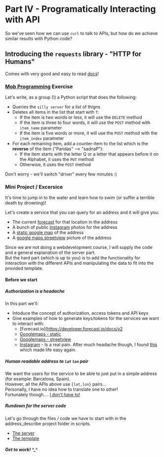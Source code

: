 # Part IV - Programatically Interacting with API

So we've seen how we can use `curl` to talk to APIs, but how do we achieve similar results with Python code?  

## Introducing the `requests` library - "HTTP for Humans"

Comes with very good and easy to read [docs](http://docs.python-requests.org/en/master/)!

### [Mob Programming](https://en.wikipedia.org/wiki/Mob_programming) Exercise

Let's write, as a group (!) a Python script that does the following:

* Queries the `silly server` for a list of thigns
* Deletes all items in the list that start with `T`:
  * If the item is two words or less, it will use the `DELETE` method
  * If the item is three to four words, it will use the `POST` method with `item_name` parameter
  * If the item is five words or more, it will use the `POST` method with the `item_index` parameter
* For each remaining item, add a counter-item to the list which is the **reverse** of the item ("Pandas" --> "sadnaP"):
  * If the item starts with the letter Q or a letter that appears before it on the Alphabet, it uses the `PUT` method
  * Otherwise, it uses the `POST` method
  
Don't worry - we'll switch "driver" every few minutes :)


### Mini Project / Excersice

It's time to jump in to the water and learn how to swim (or suffer a terrible death by drowning)!

Let's create a service that you can query for an address and it will give you:

* The current [forecast](https://developer.forecast.io/docs/v2) for that location in the address
* A bunch of public [Instagram](https://www.instagram.com/developer/endpoints/media/) photos for the address
* A [static google map](https://developers.google.com/maps/documentation/static-maps/intro) of the address
* A [google maps streetview](https://developers.google.com/maps/documentation/streetview/intro) picture of the address

Since we are not doing a webdevelopment course, I will supply the code and a general explanation of the server part.  
But the hard part (which is up to you) is to add the functionality for interaction with the different APIs and manipulating the data to fit into the provided template.

#### Before we start

##### Authorization is a headache

In this part we'll:

* Intoduce the concept of authorization, access tokens and API keys
* Give examples of how to generate keys/tokens for the services we want to interact with:
  * [Forecast.io](https://developer.forecast.io/docs/v2
  * [Googlemaps - static](https://developers.google.com/maps/documentation/static-maps/intro)
  * [Googlemaps - streetview](https://developers.google.com/maps/documentation/streetview/intro)
  * [Instagram](https://www.instagram.com/developer/endpoints/media/) - Is a real pain. After much headache though, I found [this](http://services.chrisriversdesign.com/instagram-token) which made life easy again.


##### Human readable address to `lat` `lon` pair

We want the users for the service to be able to just put in a simple address (for example: Barcelona, Spain).  
However, all the APIs above use `{lat,lon}` pairs...  
Personally, I have no idea how to translate one to other!  
Fortunately though.... [I don't have to!](http://lmgtfy.com/?q=python+address+to+lat+lon#)

##### Rundown for the server code

Let's go through the files / code we have to start with in the address_describe project folder in scripts.

* [The server](../scripts/address_describe/simple_flask_server.py)
* [The template](../scripts/address_describe/templates/address.html)

##### Get to work! ^_^
